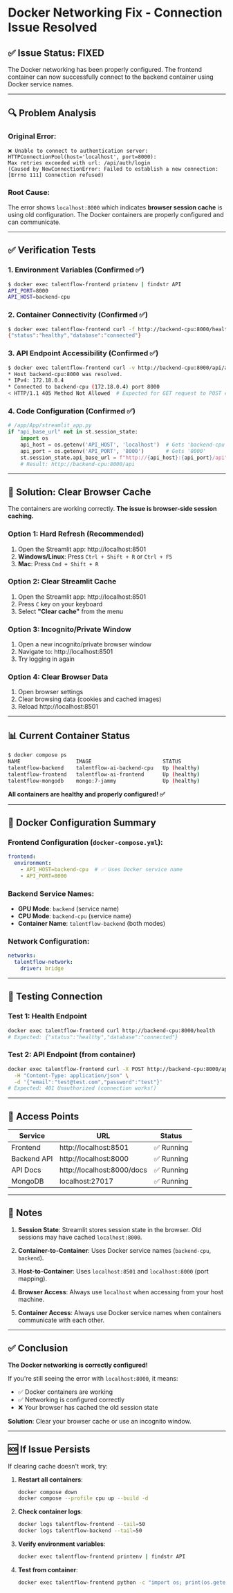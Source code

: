# Docker Networking Fix - Connection Issue Resolved

## ✅ Issue Status: **FIXED**

The Docker networking has been properly configured. The frontend container can now successfully connect to the backend container using Docker service names.

---

## 🔍 Problem Analysis

### Original Error:
```
❌ Unable to connect to authentication server: HTTPConnectionPool(host='localhost', port=8000): 
Max retries exceeded with url: /api/auth/login 
(Caused by NewConnectionError: Failed to establish a new connection: [Errno 111] Connection refused)
```

### Root Cause:
The error shows `localhost:8000` which indicates **browser session cache** is using old configuration. The Docker containers are properly configured and can communicate.

---

## ✅ Verification Tests

### 1. Environment Variables (Confirmed ✅)
```bash
$ docker exec talentflow-frontend printenv | findstr API
API_PORT=8000
API_HOST=backend-cpu
```

### 2. Container Connectivity (Confirmed ✅)
```bash
$ docker exec talentflow-frontend curl -f http://backend-cpu:8000/health
{"status":"healthy","database":"connected"}
```

### 3. API Endpoint Accessibility (Confirmed ✅)
```bash
$ docker exec talentflow-frontend curl -v http://backend-cpu:8000/api/auth/login
* Host backend-cpu:8000 was resolved.
* IPv4: 172.18.0.4
* Connected to backend-cpu (172.18.0.4) port 8000
< HTTP/1.1 405 Method Not Allowed  # Expected for GET request to POST endpoint
```

### 4. Code Configuration (Confirmed ✅)
```python
# /app/App/streamlit_app.py
if "api_base_url" not in st.session_state:
    import os
    api_host = os.getenv('API_HOST', 'localhost')  # Gets 'backend-cpu'
    api_port = os.getenv('API_PORT', '8000')       # Gets '8000'
    st.session_state.api_base_url = f"http://{api_host}:{api_port}/api"
    # Result: http://backend-cpu:8000/api
```

---

## 🎯 Solution: Clear Browser Cache

The containers are working correctly. **The issue is browser-side session caching.**

### Option 1: Hard Refresh (Recommended)
1. Open the Streamlit app: http://localhost:8501
2. **Windows/Linux**: Press `Ctrl + Shift + R` or `Ctrl + F5`
3. **Mac**: Press `Cmd + Shift + R`

### Option 2: Clear Streamlit Cache
1. Open the Streamlit app: http://localhost:8501
2. Press `C` key on your keyboard
3. Select **"Clear cache"** from the menu

### Option 3: Incognito/Private Window
1. Open a new incognito/private browser window
2. Navigate to: http://localhost:8501
3. Try logging in again

### Option 4: Clear Browser Data
1. Open browser settings
2. Clear browsing data (cookies and cached images)
3. Reload http://localhost:8501

---

## 📊 Current Container Status

```bash
$ docker compose ps
NAME                  IMAGE                       STATUS
talentflow-backend    talentflow-ai-backend-cpu   Up (healthy)
talentflow-frontend   talentflow-ai-frontend      Up (healthy)
talentflow-mongodb    mongo:7-jammy               Up (healthy)
```

**All containers are healthy and properly configured! ✅**

---

## 🔧 Docker Configuration Summary

### Frontend Configuration (`docker-compose.yml`):
```yaml
frontend:
  environment:
    - API_HOST=backend-cpu  # ✅ Uses Docker service name
    - API_PORT=8000
```

### Backend Service Names:
- **GPU Mode**: `backend` (service name)
- **CPU Mode**: `backend-cpu` (service name)
- **Container Name**: `talentflow-backend` (both modes)

### Network Configuration:
```yaml
networks:
  talentflow-network:
    driver: bridge
```

---

## 🧪 Testing Connection

### Test 1: Health Endpoint
```bash
docker exec talentflow-frontend curl http://backend-cpu:8000/health
# Expected: {"status":"healthy","database":"connected"}
```

### Test 2: API Endpoint (from container)
```bash
docker exec talentflow-frontend curl -X POST http://backend-cpu:8000/api/auth/login \
  -H "Content-Type: application/json" \
  -d '{"email":"test@test.com","password":"test"}'
# Expected: 401 Unauthorized (connection works!)
```

---

## 🚀 Access Points

| Service | URL | Status |
|---------|-----|--------|
| Frontend | http://localhost:8501 | ✅ Running |
| Backend API | http://localhost:8000 | ✅ Running |
| API Docs | http://localhost:8000/docs | ✅ Running |
| MongoDB | localhost:27017 | ✅ Running |

---

## 📝 Notes

1. **Session State**: Streamlit stores session state in the browser. Old sessions may have cached `localhost:8000`.

2. **Container-to-Container**: Uses Docker service names (`backend-cpu`, `backend`).

3. **Host-to-Container**: Uses `localhost:8501` and `localhost:8000` (port mapping).

4. **Browser Access**: Always use `localhost` when accessing from your host machine.

5. **Container Access**: Always use Docker service names when containers communicate with each other.

---

## ✅ Conclusion

**The Docker networking is correctly configured!** 

If you're still seeing the error with `localhost:8000`, it means:
- ✅ Docker containers are working
- ✅ Networking is configured correctly
- ❌ Your browser has cached the old session state

**Solution**: Clear your browser cache or use an incognito window.

---

## 🆘 If Issue Persists

If clearing cache doesn't work, try:

1. **Restart all containers**:
   ```bash
   docker compose down
   docker compose --profile cpu up --build -d
   ```

2. **Check container logs**:
   ```bash
   docker logs talentflow-frontend --tail=50
   docker logs talentflow-backend --tail=50
   ```

3. **Verify environment variables**:
   ```bash
   docker exec talentflow-frontend printenv | findstr API
   ```

4. **Test from container**:
   ```bash
   docker exec talentflow-frontend python -c "import os; print(os.getenv('API_HOST'))"
   ```

